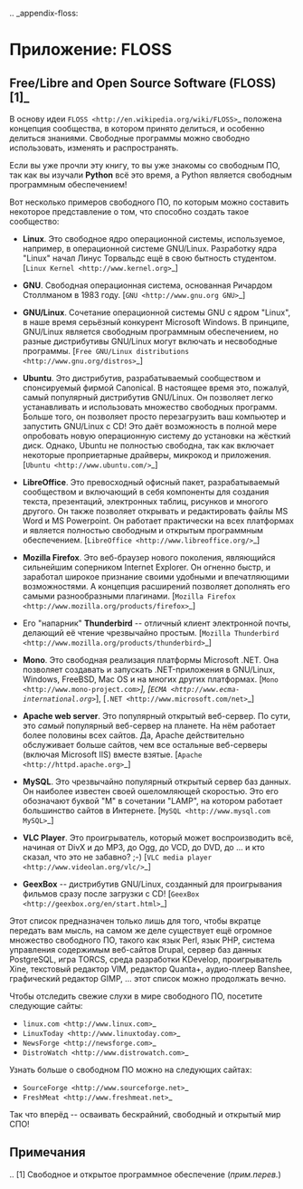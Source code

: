 .. _appendix-floss:

Приложение: FLOSS
=================



Free/Libre and Open Source Software (FLOSS) [1]_
------------------------------------------------

В основу идеи `FLOSS <http://en.wikipedia.org/wiki/FLOSS>`_ положена концепция
сообщества, в котором принято делиться, и особенно делиться знаниями. Свободные
программы можно свободно использовать, изменять и распространять.

Если вы уже прочли эту книгу, то вы уже знакомы со свободным ПО, так как вы
изучали **Python** всё это время, а Python является свободным программным
обеспечением!

Вот несколько примеров свободного ПО, по которым можно составить некоторое
представление о том, что способно создать такое сообщество:

* **Linux**. Это свободное ядро операционной системы, используемое, например,
  в операционной системе GNU/Linux. Разработку ядра "Linux" начал 
  Линус Торвальдс ещё в свою бытность студентом. 
  [`Linux Kernel <http://www.kernel.org>`_]

* **GNU**. Свободная операционная система, основанная Ричардом Столлманом в 
  1983 году. [`GNU <http://www.gnu.org GNU>`_]

* **GNU/Linux**. Сочетание операционной системы GNU с ядром "Linux", в наше
  время серьёзный конкурент Microsoft Windows. В принципе, GNU/Linux является
  свободным программным обеспечением, но разные дистрибутивы GNU/Linux могут
  включать и несвободные программы.
  [`Free GNU/Linux distributions <http://www.gnu.org/distros>`_]

* **Ubuntu**. Это дистрибутив, разрабатываемый сообществом и спонсируемый
  фирмой Canonical. В настоящее время это, пожалуй, самый популярный 
  дистрибутив GNU/Linux. Он позволяет легко устанавливать и использовать 
  множество свободных программ. Больше того, он позволяет просто перезагрузить
  ваш компьютер и запустить GNU/Linux с CD! Это даёт возможность в полной мере
  опробовать новую операционную систему до установки на жёсткий диск. Однако,
  Ubuntu не полностью свободна, так как включает некоторые проприетарные 
  драйверы, микрокод и приложения. [`Ubuntu <http://www.ubuntu.com/>`_]
     
* **LibreOffice**. Это превосходный офисный пакет, разрабатываемый сообществом
  и включающий в себя компоненты для создания текста, презентаций, электронных
  таблиц, рисунков и многого другого. Он также позволяет открывать и 
  редактировать файлы MS Word и MS Powerpoint. Он работает практически на всех
  платформах и является полностью свободным и открытым программным обеспечением.
  [`LibreOffice <http://www.libreoffice.org/>`_]

* **Mozilla Firefox**. Это веб-браузер нового поколения, являющийся сильнейшим
  соперником Internet Explorer. Он огненно быстр, и заработал широкое признание
  своими удобными и впечатляющими возможностями. А концепция расширений 
  позволяет дополнять его самыми разнообразными плагинами. [`Mozilla Firefox <http://www.mozilla.org/products/firefox>`_]

* Его "напарник" **Thunderbird** -- отличный клиент электронной почты,
  делающий её чтение чрезвычайно простым. [`Mozilla Thunderbird <http://www.mozilla.org/products/thunderbird>`_]

* **Mono**.  Это свободная реализация платформы Microsoft .NET. Она позволяет
  создавать и запускать .NET-приложения в GNU/Linux, Windows, FreeBSD, Mac OS 
  и на многих других платформах. [`Mono <http://www.mono-project.com>`_], 
  [`ECMA <http://www.ecma-international.org>`_], 
  [`.NET <http://www.microsoft.com/net>`_]

* **Apache web server**. Это популярный открытый веб-сервер. По сути, это
  *самый* популярный веб-сервер на планете. На нём работает более половины всех
  сайтов. Да, Apache действительно обслуживает больше сайтов, чем все остальные
  веб-серверы (включая Microsoft IIS) вместе взятые. [`Apache <http://httpd.apache.org>`_]

* **MySQL**. Это чрезвычайно популярный открытый сервер баз данных. Он наиболее
  известен своей ошеломляющей скоростью. Это его обозначают буквой "M" в
  сочетании "LAMP", на котором работает большинство сайтов в Интернете.
  [`MySQL <http://www.mysql.com MySQL>`_]

* **VLC Player**. Это проигрыватель, который может воспроизводить всё, начиная
  от DivX и до MP3, до Ogg, до VCD, до DVD, до ... и кто сказал, что это не 
  забавно? ;-) [`VLC media player <http://www.videolan.org/vlc/>`_]

* **GeexBox** -- дистрибутив GNU/Linux, созданный для проигрывания фильмов
  сразу после загрузки с CD! [`GeexBox <http://geexbox.org/en/start.html>`_]

Этот список предназначен только лишь для того, чтобы вкратце передать вам мысль,
на самом же деле существует ещё огромное множество свободного ПО, такого как
язык Perl, язык PHP, система управления содержимым веб-сайтов Drupal,
сервер баз данных PostgreSQL, игра TORCS, среда разработки KDevelop, 
проигрыватель Xine, текстовый редактор VIM, редактор Quanta+, аудио-плеер
Banshee, графический редактор GIMP, ... этот список можно продолжать вечно.

Чтобы отследить свежие слухи в мире свободного ПО, посетите следующие сайты:

* `linux.com <http://www.linux.com>`_
* `LinuxToday <http://www.linuxtoday.com>`_
* `NewsForge <http://newsforge.com>`_
* `DistroWatch <http://www.distrowatch.com>`_

Узнать больше о свободном ПО можно на следующих сайтах:

* `SourceForge <http://www.sourceforge.net>`_
* `FreshMeat <http://www.freshmeat.net>`_

Так что вперёд -- осваивать бескрайний, свободный и открытый мир СПО!



Примечания
----------

.. [1] Свободное и открытое программное обеспечение (*прим.перев.*)

